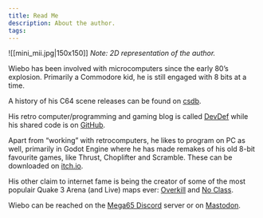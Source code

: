 ```yaml
---
title: Read Me
description: About the author.
tags:
---
```



![[mini_mii.jpg|150x150]]
*Note: 2D representation of the author.*

Wiebo has been involved with microcomputers since the early 80’s explosion. Primarily a Commodore kid, he is still engaged with 8 bits at a time.

A history of his C64 scene releases can be found on [csdb](https://csdb.dk/scener/?id=14141).

His retro computer/programming and gaming blog is called [DevDef](https://devdef.blogspot.com/) while his shared code is on [GitHub](https://github.com/wiebow).

Apart from “working” with retrocomputers, he likes to program on PC as well, primarily in Godot Engine where he has made remakes of his old 8-bit favourite games, like Thrust, Choplifter and Scramble. These can be downloaded on [itch.io](https://wiebow.itch.io/).

His other claim to internet fame is being the creator of some of the most populair Quake 3 Arena (and Live) maps ever: [Overkill](https://www.lvlworld.com/review/id:80) and [No Class](https://www.lvlworld.com/review/id:495).

Wiebo can be reached on the [Mega65 Discord](https://discord.com/invite/5DNvESf) server or on [Mastodon](http://oldbytes.space/@wiebow).
